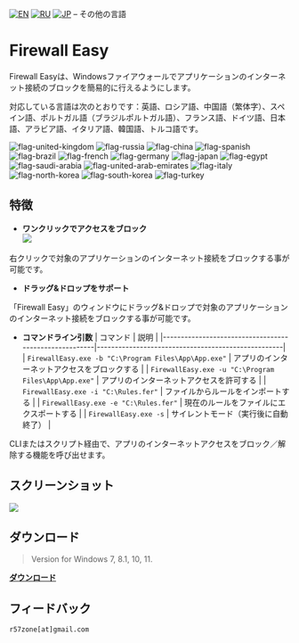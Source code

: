 [![EN](https://user-images.githubusercontent.com/9499881/33184537-7be87e86-d096-11e7-89bb-f3286f752bc6.png)](https://github.com/r57zone/Firewall-Easy/blob/master/README.md) 
[![RU](https://user-images.githubusercontent.com/9499881/27683795-5b0fbac6-5cd8-11e7-929c-057833e01fb1.png)](https://github.com/r57zone/Firewall-Easy/blob/master/README.RU.md)
[![JP](https://user-images.githubusercontent.com/9499881/195409269-5aa8a8a6-c6a8-491f-b1a2-9a4570fcb8db.png)](https://github.com/r57zone/Firewall-Easy/blob/master/README.JP.md)
&#8211; その他の言語

# Firewall Easy
Firewall Easyは、Windowsファイアウォールでアプリケーションのインターネット接続のブロックを簡易的に行えるようにします。


対応している言語は次のとおりです：英語、ロシア語、中国語（繁体字）、スペイン語、ポルトガル語（ブラジルポルトガル語）、フランス語、ドイツ語、日本語、アラビア語、イタリア語、韓国語、トルコ語です。

![flag-united-kingdom](https://github.com/user-attachments/assets/8c03c9b8-d154-466f-b9c4-6ea60278d537)
![flag-russia](https://user-images.githubusercontent.com/9499881/27683795-5b0fbac6-5cd8-11e7-929c-057833e01fb1.png)
![flag-china](https://github.com/user-attachments/assets/16848591-2baf-4300-893b-b95d5249a34e)
![flag-spanish](https://github.com/user-attachments/assets/a892b7ce-d83f-4914-9c54-9ba16c9c9e38)
![flag-brazil](https://github.com/user-attachments/assets/f2544579-81df-43b4-94c5-59c569828182)
![flag-french](https://github.com/user-attachments/assets/57f54331-32a3-4146-823c-4aa85a4c6669)
![flag-germany](https://github.com/user-attachments/assets/11066aa3-7c0d-4507-9df1-cad00fe53fad)
![flag-japan](https://github.com/user-attachments/assets/37cfc183-4de7-4d5a-a698-0da1286a6ee1)
![flag-egypt](https://github.com/user-attachments/assets/44399d0f-f05f-4d44-a4ab-13b6d7ded087)
![flag-saudi-arabia](https://github.com/user-attachments/assets/07d7d133-5a21-4bde-8c37-c1ef3772ac91)
![flag-united-arab-emirates](https://github.com/user-attachments/assets/81d3b610-a2f4-44c9-b2ad-20e4d7cfb2b2)
![flag-italy](https://github.com/user-attachments/assets/692490d6-bc53-446f-99b8-bf2becb8ec0d)
![flag-north-korea](https://github.com/user-attachments/assets/5b315a3d-6ce0-4cbb-b7a3-133ef2bcb2c5)
![flag-south-korea](https://github.com/user-attachments/assets/ed3d3778-9193-444a-85fd-ac5dd7bc91c6)
![flag-turkey](https://github.com/user-attachments/assets/b932b6f7-e702-4db2-9993-d0fbf188bbae)

## 特徴
- **ワンクリックでアクセスをブロック**<br>
![](https://github.com/user-attachments/assets/29c8e921-2dcb-40aa-91a1-854dc82305c3)<br>

右クリックで対象のアプリケーションのインターネット接続をブロックする事が可能です。
- **ドラッグ&ドロップをサポート**

「Firewall Easy」のウィンドウにドラッグ&ドロップで対象のアプリケーションのインターネット接続をブロックする事が可能です。
- **コマンドライン引数**
| コマンド                                              | 説明                                               |
|-------------------------------------------------------|----------------------------------------------------|
| `FirewallEasy.exe -b "C:\Program Files\App\App.exe"`  | アプリのインターネットアクセスをブロックする       |
| `FirewallEasy.exe -u "C:\Program Files\App\App.exe"`  | アプリのインターネットアクセスを許可する           |
| `FirewallEasy.exe -i "C:\Rules.fer"`                  | ファイルからルールをインポートする                 |
| `FirewallEasy.exe -e "C:\Rules.fer"`                  | 現在のルールをファイルにエクスポートする           |
| `FirewallEasy.exe -s`                                 | サイレントモード（実行後に自動終了）              |

CLIまたはスクリプト経由で、アプリのインターネットアクセスをブロック／解除する機能を呼び出せます。

## スクリーンショット
![](https://github.com/r57zone/FirewallEasy/assets/9499881/f9770084-5913-42ad-9aff-764379bf0104)

## ダウンロード
>Version for Windows 7, 8.1, 10, 11.

**[ダウンロード](https://github.com/r57zone/Firewall-Easy/releases)**
## フィードバック
`r57zone[at]gmail.com`
